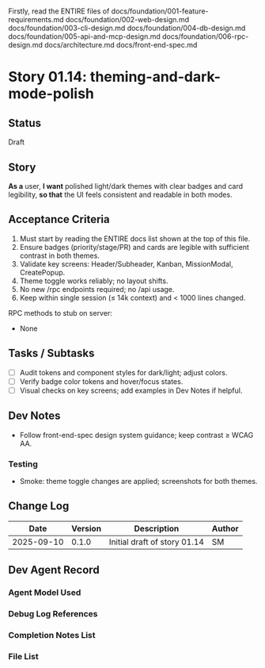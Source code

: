 # <!-- Powered by BMAD™ Core -->

Firstly, read the ENTIRE files of 
docs/foundation/001-feature-requirements.md
docs/foundation/002-web-design.md
docs/foundation/003-cli-design.md
docs/foundation/004-db-design.md
docs/foundation/005-api-and-mcp-design.md
docs/foundation/006-rpc-design.md
docs/architecture.md
docs/front-end-spec.md

# Story 01.14: theming-and-dark-mode-polish

## Status
Draft

## Story
**As a** user,
**I want** polished light/dark themes with clear badges and card legibility,
**so that** the UI feels consistent and readable in both modes.

## Acceptance Criteria
1) Must start by reading the ENTIRE docs list shown at the top of this file.
2) Ensure badges (priority/stage/PR) and cards are legible with sufficient contrast in both themes.
3) Validate key screens: Header/Subheader, Kanban, MissionModal, CreatePopup.
4) Theme toggle works reliably; no layout shifts.
5) No new /rpc endpoints required; no /api usage.
6) Keep within single session (≤ 14k context) and < 1000 lines changed.

RPC methods to stub on server:
- None

## Tasks / Subtasks
- [ ] Audit tokens and component styles for dark/light; adjust colors.
- [ ] Verify badge color tokens and hover/focus states.
- [ ] Visual checks on key screens; add examples in Dev Notes if helpful.

## Dev Notes
- Follow front-end-spec design system guidance; keep contrast ≥ WCAG AA.

### Testing
- Smoke: theme toggle changes are applied; screenshots for both themes.

## Change Log
| Date       | Version | Description                      | Author |
|------------|---------|----------------------------------|--------|
| 2025-09-10 | 0.1.0   | Initial draft of story 01.14     | SM     |

## Dev Agent Record
### Agent Model Used

### Debug Log References

### Completion Notes List

### File List

